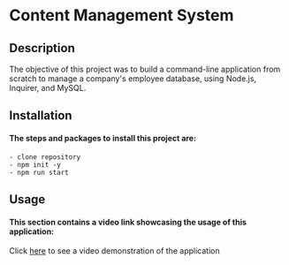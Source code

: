 # Content Management System

## Description

The objective of this project was to build a command-line application from scratch to manage a company's employee database, using Node.js, Inquirer, and MySQL.

## Installation

#### The steps and packages to install this project are:

```
- clone repository
- npm init -y
- npm run start
```

## Usage

#### This section contains a video link showcasing the usage of this application:

Click [here](https://drive.google.com/file/d/1LS230KAc2vBRuz3z-qoaRytaNtiIxyTs/view?usp=sharing) to see a video demonstration of the application
